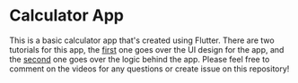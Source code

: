 # Calculator App

This is a basic calculator app that's created using Flutter. There are two tutorials for this app, the [first](https://youtu.be/hcclUHqFxrI) one goes over the UI design for the app, and the [second](https://youtu.be/yGdZjG5p-QY) one goes over the logic behind the app. Please feel free to comment on the videos for any questions or create issue on this repository!
